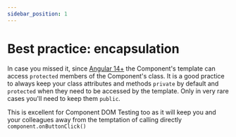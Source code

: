 ```yaml
---
sidebar_position: 1
---
```


# Best practice: encapsulation

In case you missed it, since [Angular 14+](https://blog.angular.dev/angular-v14-is-now-available-391a6db736af) the Component's template can access `protected` members of the Component's class.
It is a good practice to always keep your class attributes and methods `private` by default and `protected` when they need to be accessed by the template.
Only in very rare cases you'll need to keep them `public`.

This is excellent for Component DOM Testing too as it will keep you and your colleagues away from the temptation of calling directly `component.onButtonClick()` 

